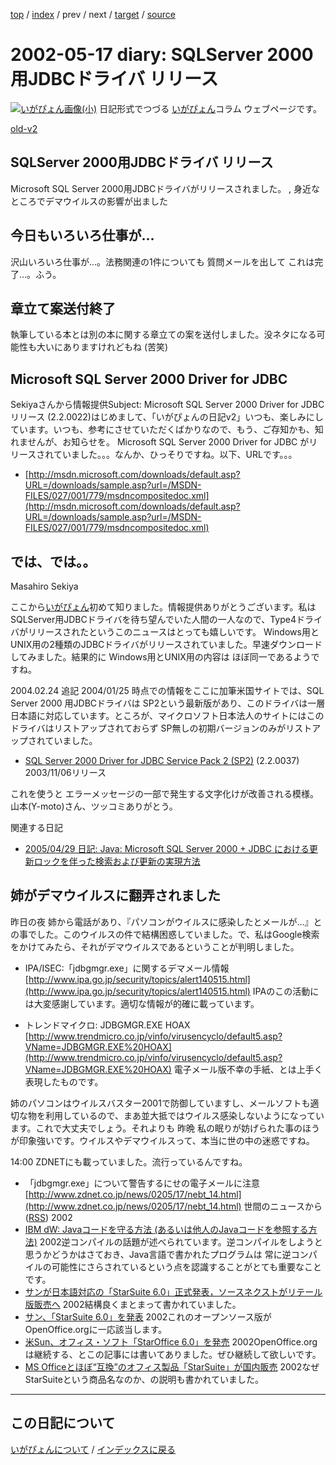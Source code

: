 [top](https://igapyon.github.io/diary/) 
 / [index](https://igapyon.github.io/diary/2002/index.html) 
 / prev 
 / next 
 / [target](https://igapyon.github.io/diary/2002/ig020517.html) 
 / [source](https://github.com/igapyon/diary/blob/gh-pages/2002/ig020517.html.src.md) 

2002-05-17 diary: SQLServer 2000用JDBCドライバ リリース
=====================================================================================================
[![いがぴょん画像(小)](https://igapyon.github.io/diary/images/iga200306s.jpg "いがぴょん")](https://igapyon.github.io/diary/memo/memoigapyon.html) 日記形式でつづる [いがぴょん](https://igapyon.github.io/diary/memo/memoigapyon.html)コラム ウェブページです。

[old-v2](ig020517-orig.html)

## SQLServer 2000用JDBCドライバ リリース

Microsoft SQL Server 2000用JDBCドライバがリリースされました。 , 身近なところでデマウイルスの影響が出ました

## 今日もいろいろ仕事が…

沢山いろいろ仕事が…。法務関連の1件についても 質問メールを出して これは完了…。ふう。

## 章立て案送付終了

執筆している本とは別の本に関する章立ての案を送付しました。没ネタになる可能性も大いにありますけれどもね
(苦笑)

## Microsoft SQL Server 2000 Driver for JDBC

Sekiyaさんから情報提供Subject: Microsoft SQL Server 2000 Driver for JDBC リリース (2.2.0022)はじめまして、「いがぴょんの日記v2」いつも、楽しみにしています。いつも、参考にさせていただくばかりなので、もう、ご存知かも、知れませんが、お知らせを。
Microsoft SQL Server 2000 Driver for JDBC がリリースされていました。。。なんか、ひっそりですね。以下、URLです。。。

* [http://msdn.microsoft.com/downloads/default.asp?URL=/downloads/sample.asp?url=/MSDN-FILES/027/001/779/msdncompositedoc.xml](http://msdn.microsoft.com/downloads/default.asp?URL=/downloads/sample.asp?url=/MSDN-FILES/027/001/779/msdncompositedoc.xml)

では、では。。
-------------------------------
Masahiro Sekiya

ここから[いがぴょん](http://www.igapyon.jp/igapyon/diary/memo/memoigapyon.html)初めて知りました。情報提供ありがとうございます。私は SQLServer用JDBCドライバを待ち望んでいた人間の一人なので、Type4ドライバがリリースされたというこのニュースはとっても嬉しいです。
Windows用とUNIX用の2種類のJDBCドライバがリリースされていました。早速ダウンロードしてみました。結果的に
Windows用とUNIX用の内容は ほぼ同一であるようですね。

2004.02.24 追記 2004/01/25 時点での情報をここに加筆米国サイトでは、SQL Server 2000 用JDBCドライバは SP2という最新版があり、このドライバは一層 日本語に対応しています。ところが、マイクロソフト日本法人のサイトにはこのドライバはリストアップされておらず SP無しの初期バージョンのみがリストアップされていました。

* [SQL 
Server 2000 Driver for JDBC Service Pack 2 (SP2)](http://www.microsoft.com/downloads/details.aspx?displaylang=ja&FamilyID=9f1874b6-f8e1-4bd6-947c-0fc5bf05bf71) (2.2.0037)
  2003/11/06リリース

これを使うと エラーメッセージの一部で発生する文字化けが改善される模様。山本(Y-moto)さん、ツッコミありがとう。

関連する日記

* [2005/04/29 日記: Java: Microsoft SQL Server 2000 + JDBC における更新ロックを伴った検索および更新の実現方法](../2005/ig050429.html)

## 姉がデマウイルスに翻弄されました

昨日の夜 姉から電話があり、『パソコンがウイルスに感染したとメールが…』との事でした。このウイルスの件で結構困惑していました。で、私はGoogle検索をかけてみたら、それがデマウイルスであるということが判明しました。

* IPA/ISEC:「jdbgmgr.exe」に関するデマメール情報
  [http://www.ipa.go.jp/security/topics/alert140515.html](http://www.ipa.go.jp/security/topics/alert140515.html)
  IPAのこの活動には大変感謝しています。適切な情報が的確に載っています。
  
* トレンドマイクロ: JDBGMGR.EXE HOAX
  [http://www.trendmicro.co.jp/vinfo/virusencyclo/default5.asp?VName=JDBGMGR.EXE%20HOAX](http://www.trendmicro.co.jp/vinfo/virusencyclo/default5.asp?VName=JDBGMGR.EXE%20HOAX)
  電子メール版不幸の手紙、とは上手く表現したものです。

姉のパソコンはウイルスバスター2001で防御していますし、メールソフトも適切な物を利用しているので、まあ並大抵ではウイルス感染しないようになっています。これで大丈夫でしょう。それよりも 昨晩 私の眠りが妨げられた事のほうが印象強いです。ウイルスやデマウイルスって、本当に世の中の迷惑ですね。

14:00 ZDNETにも載っていました。流行っているんですね。

* 「jdbgmgr.exe」について警告するにせの電子メールに注意
  [http://www.zdnet.co.jp/news/0205/17/nebt_14.html](http://www.zdnet.co.jp/news/0205/17/nebt_14.html)
世間のニュースから ([RSS](ig020517-news.xml)) 2002
* [IBM dW: Javaコードを守る方法 (あるいは他人のJavaコードを参照する方法)](http://search.ibm.co.jp/jp/developerworks/java/011026/j_j-obfus.html)  2002逆コンパイルの話題が述べられています。逆コンパイルをしようと思うかどうかはさておき、Java言語で書かれたプログラムは 常に逆コンパイルの可能性にさらされているという点を認識することがとても重要なことです。
* [サンが日本語対応の「StarSuite 6.0」正式発表，ソースネクストがリテール版販売へ](http://www.zdnet.co.jp/enterprise/0205/16/02051604.html)  2002結構良くまとまって書かれていました。
* [サン、「StarSuite 6.0」を発表](http://www.zdnet.co.jp/news/0205/16/njbt_03.html)  2002これのオープンソース版がOpenOffice.orgに一応該当します。
* [米Sun、オフィス・ソフト「StarOffice 6.0」を発売](http://biztech.nikkeibp.co.jp/wcs/show/leaf?CID=onair/biztech/prom/185408)  2002OpenOffice.orgは継続する、とこの記事には書いてありました。ぜひ継続して欲しいです。
* [MS Officeとほぼ“互換”のオフィス製品「StarSuite」が国内販売](http://biztech.nikkeibp.co.jp/wcs/show/leaf?CID=onair/biztech/prom/185533)  2002なぜStarSuiteという商品名なのか、の説明も書かれていました。


----------------------------------------------------------------------------------------------------

## この日記について
[いがぴょんについて](https://igapyon.github.io/diary/memo/memoigapyon.html) / [インデックスに戻る](https://igapyon.github.io/diary/idxall.html)
